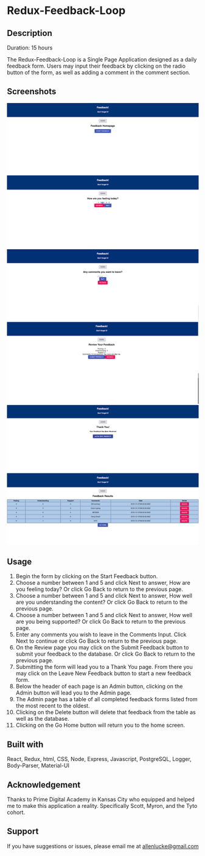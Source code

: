 # Redux-Feedback-Loop

## Description
Duration: 15 hours

The Redux-Feedback-Loop is a Single Page Application designed as a daily feedback form. Users may input their feedback by clicking on the radio button of the form, as well as adding a comment in the comment section.


## Screenshots
![](public/images/img1.png)
![](public/images/img2.png)
![](public/images/img3.png)
![](public/images/img4.png)
![](public/images/img5.png)
![](public/images/img6.png)

## Usage
1. Begin the form by clicking on the Start Feedback button.
2. Choose a number between 1 and 5 and click Next to answer, How are you feeling today? Or click Go Back to return to the previous page.
3. Choose a number between 1 and 5 and click Next to answer, How well are you understanding the content? Or click Go Back to return to the previous page.
4. Choose a number between 1 and 5 and click Next to answer, How well are you being supported? Or click Go Back to return to the previous page.
5. Enter any comments you wish to leave in the Comments Input. Click Next to continue or click Go Back to return to the previous page.
6. On the Review page you may click on the Submit Feedback button to submit your feedback to the database. Or click Go Back to return to the previous page.
7. Submitting the form will lead you to a Thank You page. From there you may click on the Leave New Feedback button to start a new feedback form.
8. Below the header of each page is an Admin button, clicking on the Admin button will lead you to the Admin page.
9. The Admin page has a table of all completed feedback forms listed from the most recent to the oldest.
10. Clicking on the Delete button will delete that feedback from the table as well as the database.
11. Clicking on the Go Home button will return you to the home screen.

## Built with
React, Redux, html, CSS, Node, Express, Javascript, PostgreSQL, Logger, Body-Parser, Material-UI

## Acknowledgement
Thanks to Prime Digital Academy in Kansas City who equipped and helped me to make this application a reality. Specifically Scott, Myron, and the Tyto cohort.

## Support
If you have suggestions or issues, please email me at allenlucke@gmail.com

